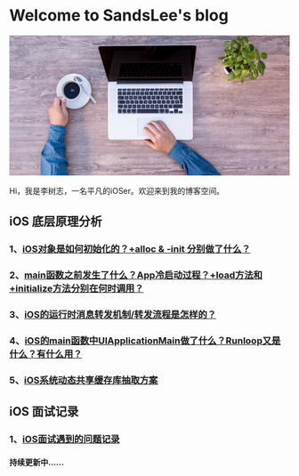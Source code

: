 # Welcome to SandsLee's blog

![computer](https://raw.githubusercontent.com/lishuzhi1121/oss/master/uPic/20200526-170242-computer-2.jpg)

Hi，我是李树志，一名平凡的iOSer。欢迎来到我的博客空间。

## iOS 底层原理分析

### 1、[iOS对象是如何初始化的？+alloc & -init 分别做了什么？](iOS/iOS-alloc-init/)

### 2、[main函数之前发生了什么？App冷启动过程？+load方法和+initialize方法分别在何时调用？](iOS/iOS-preMain-dyld-load/)

### 3、[iOS的运行时消息转发机制/转发流程是怎样的？](iOS/iOS-runtime-msgSend/)

### 4、[iOS的main函数中UIApplicationMain做了什么？Runloop又是什么？有什么用？](iOS/iOS-main-runloop/)

### 5、[iOS系统动态共享缓存库抽取方案](iOS/iOS-dyld_share_cache/)

## iOS 面试记录

### 1、[iOS面试遇到的问题记录](iOS/iOS-interviews/)

#### 持续更新中......


